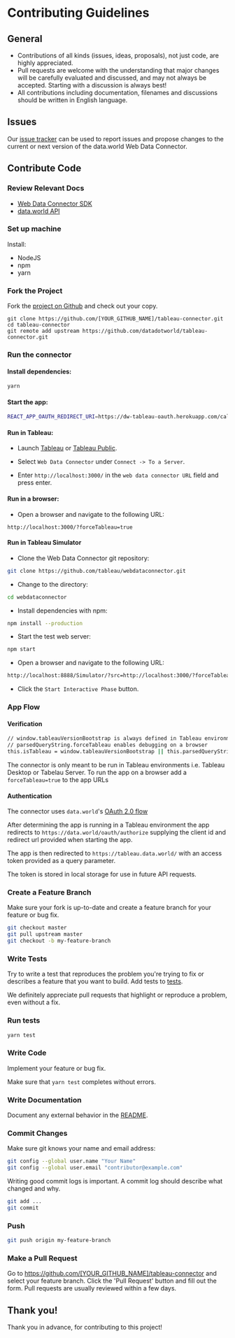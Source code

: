 # Contributing Guidelines

## General

* Contributions of all kinds (issues, ideas, proposals), not just code, are highly appreciated.
* Pull requests are welcome with the understanding that major changes will be carefully evaluated
and discussed, and may not always be accepted. Starting with a discussion is always best!
* All contributions including documentation, filenames and discussions should be written in English language.

## Issues

Our [issue tracker](https://github.com/datadotworld/tableau-connector/issues) can be used to report
issues and propose changes to the current or next version of the data.world Web Data Connector.

## Contribute Code

### Review Relevant Docs

* [Web Data Connector SDK](http://tableau.github.io/webdataconnector/)
* [data.world API](https://apidocs.data.world/)

### Set up machine

Install:

* NodeJS
* npm
* yarn

### Fork the Project

Fork the [project on Github](https://github.com/datadotworld/tableau-connector) and check out your copy.

```
git clone https://github.com/[YOUR_GITHUB_NAME]/tableau-connector.git
cd tableau-connector
git remote add upstream https://github.com/datadotworld/tableau-connector.git
```

### Run the connector

#### Install dependencies:

```bash
yarn
```

#### Start the app:

```bash
REACT_APP_OAUTH_REDIRECT_URI=https://dw-tableau-oauth.herokuapp.com/callback REACT_APP_OAUTH_CLIENT_ID=data-dot-world-tableau yarn start
```

#### Run in Tableau:

 * Launch [Tableau](https://www.tableau.com/) or [Tableau Public](https://public.tableau.com/en-us/s/).

 * Select `Web Data Connector` under `Connect -> To a Server`.

 * Enter `http://localhost:3000/` in the `web data connector URL` field and press enter.

#### Run in a browser:

 * Open a browser and navigate to the following URL:
```
http://localhost:3000/?forceTableau=true
```

#### Run in Tableau Simulator
 * Clone the Web Data Connector git repository:
```bash
git clone https://github.com/tableau/webdataconnector.git
```
 * Change to the directory:
```bash
cd webdataconnector
```
 * Install dependencies with npm:
```bash
npm install --production
```

 * Start the test web server:
```bash
npm start
```

 * Open a browser and navigate to the following URL:
```bash
http://localhost:8888/Simulator/?src=http://localhost:3000/?forceTableau=true
```

 * Click the `Start Interactive Phase` button.

### App Flow

#### Verification

```bash
// window.tableauVersionBootstrap is always defined in Tableau environments (desktop/server)
// parsedQueryString.forceTableau enables debugging on a browser
this.isTableau = window.tableauVersionBootstrap || this.parsedQueryString.forceTableau
```
The connector is only meant to be run in Tableau environments i.e. Tableau Desktop or Tabelau Server. To run the app on a browser add a `forceTableau=true` to the app URLs

#### Authentication

The connector uses `data.world`'s [OAuth 2.0 flow](https://apidocs.data.world/v0/data-world-for-developers/oauth#web-applications)

After determining the app is running in a Tableau environment the app redirects to `https://data.world/oauth/authorize` supplying the client id and redirect url provided when starting the app.


The app is then redirected to `https://tableau.data.world/` with an access token provided as a query parameter.

The token is stored in local storage for use in future API requests.

### Create a Feature Branch

Make sure your fork is up-to-date and create a feature branch for your feature or bug fix.

```bash
git checkout master
git pull upstream master
git checkout -b my-feature-branch
```

### Write Tests

Try to write a test that reproduces the problem you're trying to fix or describes a feature that
you want to build. Add tests to [tests](tests).

We definitely appreciate pull requests that highlight or reproduce a problem, even without a fix.

### Run tests
```bash
yarn test
```

### Write Code

Implement your feature or bug fix.

Make sure that `yarn test` completes without errors.

### Write Documentation

Document any external behavior in the [README](README.md).

### Commit Changes

Make sure git knows your name and email address:

```bash
git config --global user.name "Your Name"
git config --global user.email "contributor@example.com"
```

Writing good commit logs is important. A commit log should describe what changed and why.

```bash
git add ...
git commit
```

### Push

```bash
git push origin my-feature-branch
```

### Make a Pull Request

Go to <https://github.com/[YOUR_GITHUB_NAME]/tableau-connector> and select your feature branch.
Click the 'Pull Request' button and fill out the form. Pull requests are usually reviewed within
a few days.

## Thank you!

Thank you in advance, for contributing to this project!
